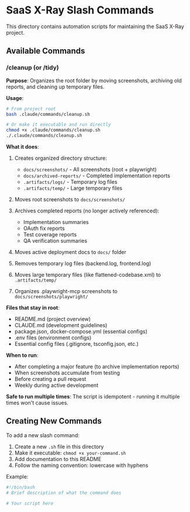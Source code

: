 # SaaS X-Ray Slash Commands

This directory contains automation scripts for maintaining the SaaS X-Ray project.

## Available Commands

### /cleanup (or /tidy)

**Purpose**: Organizes the root folder by moving screenshots, archiving old reports, and cleaning up temporary files.

**Usage**:
```bash
# From project root
bash .claude/commands/cleanup.sh

# Or make it executable and run directly
chmod +x .claude/commands/cleanup.sh
./.claude/commands/cleanup.sh
```

**What it does**:
1. Creates organized directory structure:
   - `docs/screenshots/` - All screenshots (root + playwright)
   - `docs/archived-reports/` - Completed implementation reports
   - `.artifacts/logs/` - Temporary log files
   - `.artifacts/temp/` - Large temporary files

2. Moves root screenshots to `docs/screenshots/`

3. Archives completed reports (no longer actively referenced):
   - Implementation summaries
   - OAuth fix reports
   - Test coverage reports
   - QA verification summaries

4. Moves active deployment docs to `docs/` folder

5. Removes temporary log files (backend.log, frontend.log)

6. Moves large temporary files (like flattened-codebase.xml) to `.artifacts/temp/`

7. Organizes .playwright-mcp screenshots to `docs/screenshots/playwright/`

**Files that stay in root**:
- README.md (project overview)
- CLAUDE.md (development guidelines)
- package.json, docker-compose.yml (essential configs)
- .env files (environment configs)
- Essential config files (.gitignore, tsconfig.json, etc.)

**When to run**:
- After completing a major feature (to archive implementation reports)
- When screenshots accumulate from testing
- Before creating a pull request
- Weekly during active development

**Safe to run multiple times**: The script is idempotent - running it multiple times won't cause issues.

## Creating New Commands

To add a new slash command:

1. Create a new `.sh` file in this directory
2. Make it executable: `chmod +x your-command.sh`
3. Add documentation to this README
4. Follow the naming convention: lowercase with hyphens

Example:
```bash
#!/bin/bash
# Brief description of what the command does

# Your script here
```
